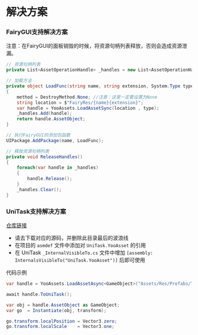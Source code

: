 # 解决方案

### FairyGUI支持解决方案

注意：在FairyGUI的面板销毁的时候，将资源句柄列表释放，否则会造成资源泄漏。

````c#
// 资源句柄列表
private List<AssetOperationHandle> _handles = new List<AssetOperationHandle>(100);

// 加载方法
private object LoadFunc(string name, string extension, System.Type type, out DestroyMethod method)
{
    method = DestroyMethod.None; //注意：这里一定要设置为None
    string location = $"FairyRes/{name}{extension}";
    var handle = YooAssets.LoadAssetSync(location , type);
    _handles.Add(handle);
    return handle.AssetObject;
}

// 执行FairyGUI的添加包函数
UIPackage.AddPackage(name, LoadFunc);

// 释放资源句柄列表
private void ReleaseHandles()
{
    foreach(var handle in _handles)
    {
        handle.Release();
    }
    _handles.Clear();
}
````

### UniTask支持解决方案

[仓库链接](https://github.com/Cysharp/UniTask) 

- 请去下载对应的源码，并删除此目录最后的波浪线
- 在项目的 `asmdef` 文件中添加对 `UniTask.YooAsset` 的引用
- 在 UniTask `_InternalVisibleTo.cs` 文件中增加 `[assembly: InternalsVisibleTo("UniTask.YooAsset")]` 后即可使用

代码示例

```csharp
var handle = YooAssets.LoadAssetAsync<GameObject>("Assets/Res/Prefabs/TestImg.prefab");

await handle.ToUniTask();

var obj = handle.AssetObject as GameObject;
var go  = Instantiate(obj, transform);

go.transform.localPosition = Vector3.zero;
go.transform.localScale    = Vector3.one;
```
